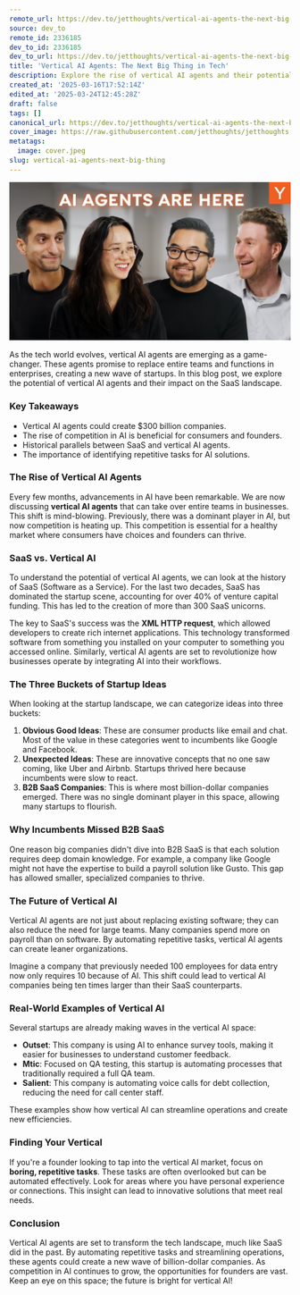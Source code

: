 ```yaml
---
remote_url: https://dev.to/jetthoughts/vertical-ai-agents-the-next-big-thing-in-tech-7cb
source: dev_to
remote_id: 2336185
dev_to_id: 2336185
dev_to_url: https://dev.to/jetthoughts/vertical-ai-agents-the-next-big-thing-in-tech-7cb
title: 'Vertical AI Agents: The Next Big Thing in Tech'
description: Explore the rise of vertical AI agents and their potential to revolutionize the tech landscape. Discover how these agents could create billion-dollar companies by automating repetitive tasks and streamlining operations.
created_at: '2025-03-16T17:52:14Z'
edited_at: '2025-03-24T12:45:28Z'
draft: false
tags: []
canonical_url: https://dev.to/jetthoughts/vertical-ai-agents-the-next-big-thing-in-tech-7cb
cover_image: https://raw.githubusercontent.com/jetthoughts/jetthoughts.github.io/master/content/blog/vertical-ai-agents-next-big-thing/cover.jpeg
metatags:
  image: cover.jpeg
slug: vertical-ai-agents-next-big-thing
---
```

[![Vertical AI Agents: The Next Big Thing in Tech](file_0.jpg)](https://www.youtube.com/watch?v=ASABxNenD_U)

As the tech world evolves, vertical AI agents are emerging as a game-changer. These agents promise to replace entire teams and functions in enterprises, creating a new wave of startups. In this blog post, we explore the potential of vertical AI agents and their impact on the SaaS landscape.

### Key Takeaways

*   Vertical AI agents could create $300 billion companies.
*   The rise of competition in AI is beneficial for consumers and founders.
*   Historical parallels between SaaS and vertical AI agents.
*   The importance of identifying repetitive tasks for AI solutions.

### The Rise of Vertical AI Agents

Every few months, advancements in AI have been remarkable. We are now discussing **vertical AI agents** that can take over entire teams in businesses. This shift is mind-blowing. Previously, there was a dominant player in AI, but now competition is heating up. This competition is essential for a healthy market where consumers have choices and founders can thrive.

### SaaS vs. Vertical AI

To understand the potential of vertical AI agents, we can look at the history of SaaS (Software as a Service). For the last two decades, SaaS has dominated the startup scene, accounting for over 40% of venture capital funding. This has led to the creation of more than 300 SaaS unicorns.

The key to SaaS's success was the **XML HTTP request**, which allowed developers to create rich internet applications. This technology transformed software from something you installed on your computer to something you accessed online. Similarly, vertical AI agents are set to revolutionize how businesses operate by integrating AI into their workflows.

### The Three Buckets of Startup Ideas

When looking at the startup landscape, we can categorize ideas into three buckets:

1.  **Obvious Good Ideas**: These are consumer products like email and chat. Most of the value in these categories went to incumbents like Google and Facebook.
2.  **Unexpected Ideas**: These are innovative concepts that no one saw coming, like Uber and Airbnb. Startups thrived here because incumbents were slow to react.
3.  **B2B SaaS Companies**: This is where most billion-dollar companies emerged. There was no single dominant player in this space, allowing many startups to flourish.

### Why Incumbents Missed B2B SaaS

One reason big companies didn't dive into B2B SaaS is that each solution requires deep domain knowledge. For example, a company like Google might not have the expertise to build a payroll solution like Gusto. This gap has allowed smaller, specialized companies to thrive.

### The Future of Vertical AI

Vertical AI agents are not just about replacing existing software; they can also reduce the need for large teams. Many companies spend more on payroll than on software. By automating repetitive tasks, vertical AI agents can create leaner organizations.

Imagine a company that previously needed 100 employees for data entry now only requires 10 because of AI. This shift could lead to vertical AI companies being ten times larger than their SaaS counterparts.

### Real-World Examples of Vertical AI

Several startups are already making waves in the vertical AI space:

*   **Outset**: This company is using AI to enhance survey tools, making it easier for businesses to understand customer feedback.
*   **Mtic**: Focused on QA testing, this startup is automating processes that traditionally required a full QA team.
*   **Salient**: This company is automating voice calls for debt collection, reducing the need for call center staff.

These examples show how vertical AI can streamline operations and create new efficiencies.

### Finding Your Vertical

If you're a founder looking to tap into the vertical AI market, focus on **boring, repetitive tasks**. These tasks are often overlooked but can be automated effectively. Look for areas where you have personal experience or connections. This insight can lead to innovative solutions that meet real needs.

### Conclusion

Vertical AI agents are set to transform the tech landscape, much like SaaS did in the past. By automating repetitive tasks and streamlining operations, these agents could create a new wave of billion-dollar companies. As competition in AI continues to grow, the opportunities for founders are vast. Keep an eye on this space; the future is bright for vertical AI!